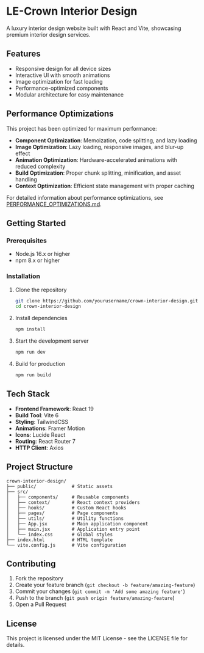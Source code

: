 # LE-Crown Interior Design

A luxury interior design website built with React and Vite, showcasing premium interior design services.

## Features

- Responsive design for all device sizes
- Interactive UI with smooth animations
- Image optimization for fast loading
- Performance-optimized components
- Modular architecture for easy maintenance

## Performance Optimizations

This project has been optimized for maximum performance:

- **Component Optimization**: Memoization, code splitting, and lazy loading
- **Image Optimization**: Lazy loading, responsive images, and blur-up effect
- **Animation Optimization**: Hardware-accelerated animations with reduced complexity
- **Build Optimization**: Proper chunk splitting, minification, and asset handling
- **Context Optimization**: Efficient state management with proper caching

For detailed information about performance optimizations, see [PERFORMANCE_OPTIMIZATIONS.md](./PERFORMANCE_OPTIMIZATIONS.md).

## Getting Started

### Prerequisites

- Node.js 16.x or higher
- npm 8.x or higher

### Installation

1. Clone the repository
   ```bash
   git clone https://github.com/yourusername/crown-interior-design.git
   cd crown-interior-design
   ```

2. Install dependencies
   ```bash
   npm install
   ```

3. Start the development server
   ```bash
   npm run dev
   ```

4. Build for production
   ```bash
   npm run build
   ```

## Tech Stack

- **Frontend Framework**: React 19
- **Build Tool**: Vite 6
- **Styling**: TailwindCSS
- **Animations**: Framer Motion
- **Icons**: Lucide React
- **Routing**: React Router 7
- **HTTP Client**: Axios

## Project Structure

```
crown-interior-design/
├── public/             # Static assets
├── src/
│   ├── components/     # Reusable components
│   ├── context/        # React context providers
│   ├── hooks/          # Custom React hooks
│   ├── pages/          # Page components
│   ├── utils/          # Utility functions
│   ├── App.jsx         # Main application component
│   ├── main.jsx        # Application entry point
│   └── index.css       # Global styles
├── index.html          # HTML template
└── vite.config.js      # Vite configuration
```

## Contributing

1. Fork the repository
2. Create your feature branch (`git checkout -b feature/amazing-feature`)
3. Commit your changes (`git commit -m 'Add some amazing feature'`)
4. Push to the branch (`git push origin feature/amazing-feature`)
5. Open a Pull Request

## License

This project is licensed under the MIT License - see the LICENSE file for details.
